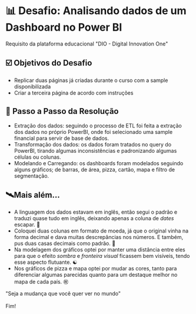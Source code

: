 # 📊 Desafio: Analisando dados de um Dashboard no Power BI
Requisito da plataforma educacional "DIO - Digital Innovation One"

## ☑️ Objetivos do Desafio
- Replicar duas páginas já criadas durante o curso com a sample disponibilizada
- Criar a terceira página de acordo com instruções

## 🏁 Passo a Passo da Resolução
  - Extração dos dados:
    seguindo o processo de ETL foi feita a extração dos dados no próprio PowerBI, onde foi selecionado uma sample financial para servir de base de dados.
  - Transformação dos dados:
    os dados foram tratados no query do PowerBI, tirando algumas inconsistências e padronizando algumas células ou colunas.
  - Modelando e Carregando:
    os dashboards foram modelados seguindo alguns gráficos; de barras, de área, pizza, cartão, mapa e filtro de segmentação.

## 🛰️Mais além...
  - A linguagem dos dados estavam em inglês, então segui o padrão e traduzi quase tudo em inglês, deixando apenas a coluna de *dates* escapar. 👀
  - Coloquei duas colunas em formato de moeda, já que o original vinha na forma decimal e dava muitas descrepâncias nos números. E também, pus duas casas decimais como padrão. 🤑
  - Na modelagem dos gráficos optei por manter uma distância entre eles para que o efeito *sombra* e *fronteira visual* ficassem bem visíveis, tendo esse aspecto flutuante. ☯️
  - Nos gráficos de pizza e mapa optei por mudar as cores, tanto para diferenciar algumas parecidas quanto para um destaque melhor no mapa de cada país. ㊗️


<dt >"Seja a mudança que você quer ver no mundo"<br/><br/>
Fim!</dt>
